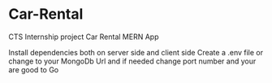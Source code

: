 # Car-Rental
CTS Internship project
Car Rental MERN App

Install dependencies both on server side and client side 
Create a .env file or change to your MongoDb Url and if needed change port number and your are good to Go
